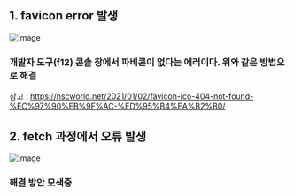 ## 1. favicon error 발생
![image](https://user-images.githubusercontent.com/49461207/172321801-860b77c9-b1db-4017-830d-d11e0e9063d7.png)

### 개발자 도구(f12) 콘솔 창에서 파비콘이 없다는 에러이다. 위와 같은 방법으로 해결

참고 : https://nscworld.net/2021/01/02/favicon-ico-404-not-found-%EC%97%90%EB%9F%AC-%ED%95%B4%EA%B2%B0/

## 2. fetch 과정에서 오류 발생
![image](https://user-images.githubusercontent.com/49461207/172319909-9e44fd4d-d72b-4c83-bff0-f4b45c0d2379.png)

### 해결 방안 모색중
